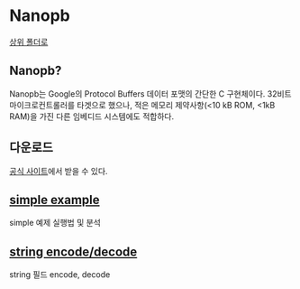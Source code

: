 # Nanopb

[상위 폴더로](../index.md)

## Nanopb?
Nanopb는 Google의 Protocol Buffers 데이터 포맷의 간단한 C 구현체이다. 32비트 마이크로컨트롤러를 타겟으로 했으나, 적은 메모리 제약사항(<10 kB ROM, <1kB RAM)을 가진 다른 임베디드 시스템에도 적합하다.

## 다운로드
[공식 사이트](https://jpa.kapsi.fi/nanopb/)에서 받을 수 있다.

## [simple example](simple.md)
simple 예제 실행법 및 분석  

## [string encode/decode](string.md)
string 필드 encode, decode
